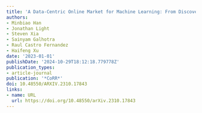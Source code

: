 ```yaml
---
title: 'A Data-Centric Online Market for Machine Learning: From Discovery to Pricing'
authors:
- Minbiao Han
- Jonathan Light
- Steven Xia
- Sainyam Galhotra
- Raul Castro Fernandez
- Haifeng Xu
date: '2023-01-01'
publishDate: '2024-10-29T18:12:18.779778Z'
publication_types:
- article-journal
publication: '*CoRR*'
doi: 10.48550/ARXIV.2310.17843
links:
- name: URL
  url: https://doi.org/10.48550/arXiv.2310.17843
---
```


